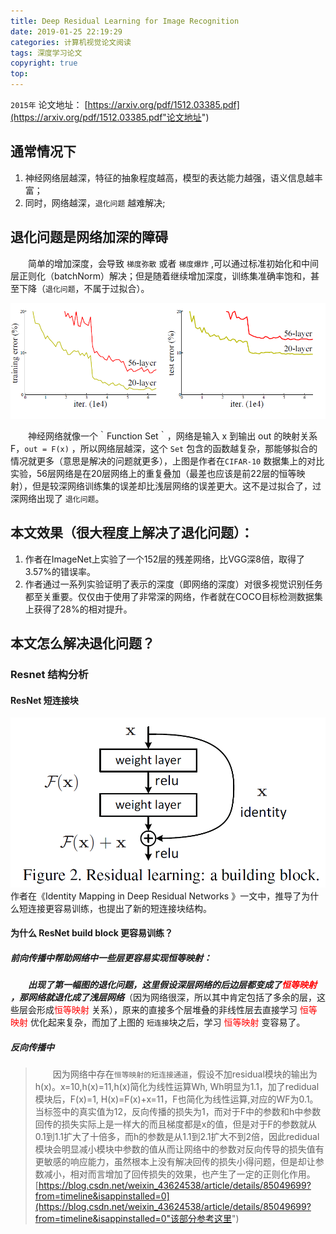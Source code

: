 ```yaml
---
title: Deep Residual Learning for Image Recognition
date: 2019-01-25 22:19:29
categories: 计算机视觉论文阅读
tags: 深度学习论文
copyright: true
top:
---
```

`2015年` 论文地址：  [https://arxiv.org/pdf/1512.03385.pdf](https://arxiv.org/pdf/1512.03385.pdf"论文地址")

## 通常情况下

1. 神经网络层越深，特征的抽象程度越高，模型的表达能力越强，语义信息越丰富；
2. 同时，网络越深，`退化问题` 越难解决;

## 退化问题是网络加深的障碍
　　简单的增加深度，会导致 `梯度弥散` 或者 `梯度爆炸` ,可以通过标准初始化和中间层正则化（batchNorm）解决；但是随着继续增加深度，训练集准确率饱和，甚至下降（` 退化问题 `，不属于过拟合）。

![logo](Deep-Residual-Learning-for-Image-Recognition/resnet1.png)

　　神经网络就像一个｀Function Set｀，网络是输入 x 到输出 out 的映射关系 F，`out = F(x)` ，所以网络层越深，这个 `Set` 包含的函数越复杂，那能够拟合的情况就更多（意思是解决的问题就更多），上图是作者在`CIFAR-10` 数据集上的对比实验，56层网络是在20层网络上的重复叠加（最差也应该是前22层的恒等映射），但是较深网络训练集的误差却比浅层网络的误差更大。这不是过拟合了，过深网络出现了 `退化问题`。

## 本文效果（很大程度上解决了退化问题）：

1. 作者在ImageNet上实验了一个152层的残差网络，比VGG深8倍，取得了3.57%的错误率。
2. 作者通过一系列实验证明了表示的深度（即网络的深度）对很多视觉识别任务都至关重要。仅仅由于使用了非常深的网络，作者就在COCO目标检测数据集上获得了28%的相对提升。

## 本文怎么解决退化问题？

### Resnet 结构分析

#### ResNet 短连接块
![logo](Deep-Residual-Learning-for-Image-Recognition/resnet2.png)
作者在《Identity Mapping in Deep Residual Networks 》一文中，推导了为什么短连接更容易训练，也提出了新的短连接块结构。
#### 为什么 ResNet build block 更容易训练？ 
##### 前向传播中帮助网络中一些层更容易实现恒等映射：

　　***出现了第一幅图的退化问题，这里假设深层网络的后边层都变成了<font color=red >恒等映射 </font>，那网络就退化成了浅层网络***（因为网络很深，所以其中肯定包括了多余的层，这些层会形成<font color=red >恒等映射 </font>关系），原来的直接多个层堆叠的非线性层去直接学习<font color=red> 恒等映射 </font>优化起来复杂，而加了上图的 `短连接`块之后，学习<font color=red> 恒等映射 </font>变容易了。
##### 反向传播中
>　　因为网络中存在`恒等映射的短连接通道`，假设不加residual模块的输出为h(x)。x=10,h(x)=11,h(x)简化为线性运算Wh​, Wh明显为1.1，加了redidual模块后，F(x)=1, H(x)=F(x)+x=11，F也简化为线性运算,对应的WF为0.1。当标签中的真实值为12，反向传播的损失为1，而对于F中的参数和h中参数回传的损失实际上是一样大的而且梯度都是x的值，但是对于F的参数就从0.1到1.1扩大了十倍多，而h的参数是从1.1到2.1扩大不到2倍，因此redidual模块会明显减小模块中参数的值从而让网络中的参数对反向传导的损失值有更敏感的响应能力，虽然根本上没有解决回传的损失小得问题，但是却让参数减小，相对而言增加了回传损失的效果，也产生了一定的正则化作用。 
[https://blog.csdn.net/weixin_43624538/article/details/85049699?from=timeline&isappinstalled=0](https://blog.csdn.net/weixin_43624538/article/details/85049699?from=timeline&isappinstalled=0"该部分参考这里")


